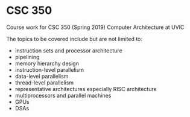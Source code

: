# CSC 350
Course work for CSC 350 (Spring 2019) Computer Architecture at UVIC

The topics to be covered include but are not limited to:

- instruction sets and processor architecture
- pipelining 
- memory hierarchy design
- instruction-level parallelism
- data-level parallelism
- thread-level parallelism
- representative architectures especially RISC architecture
- multiprocessors and parallel machines
- GPUs
- DSAs
